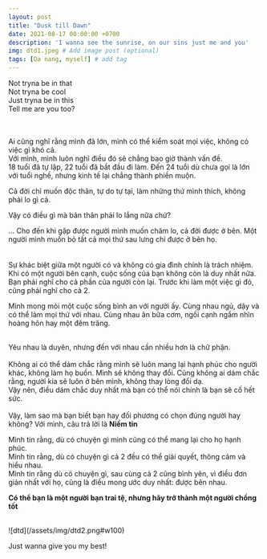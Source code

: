 ```yaml
---
layout: post
title: "Dusk till Dawn"
date: 2021-08-17 00:00:00 +0700
description: 'I wanna see the sunrise, on our sins just me and you'
img: dtd1.jpeg # Add image post (optional)
tags: [Da nang, myself] # add tag
---
```


<p class="center">
Not tryna be in that
<br>
Not tryna be cool
<br>
Just tryna be in this
<br>
Tell me are you too?
</p>

<br>
<br>
Ai cũng nghĩ rằng mình đã lớn, mình có thể kiểm soát mọi việc, không có việc gì khó cả.
<br>
Với mình, mình luôn nghĩ điều đó sẽ chẳng bao giờ thành vấn đề.

<br>
18 tuổi đã tự lập, 22 tuổi đã bắt đầu đi làm. Đến 24 tuổi dù chưa gọi là lớn với tuổi nghề, nhưng kinh tế lại chẳng thành phiền muộn.

Cả đời chỉ muốn độc thân, tự do tự tại, làm những thứ mình thích, không phải lo gì cả.

Vậy có điều gì mà bản thân phải lo lắng nữa chứ?

... Cho đến khi gặp được người mình muốn chăm lo, cả đời được ở bên. Một người mình muốn bỏ tất cả mọi thứ sau lưng chỉ được ở bên họ.
<br>
<br>
<br>
Sự khác biệt giữa một người có và không có gia đình chính là trách nhiệm. Khi có một người bên cạnh, cuộc sống của bạn không còn là duy nhất nữa. Bạn phải nghĩ cho cả phần của người còn lại. Trước khi làm một việc gì đó, cũng phải nghĩ cho cả 2.

Mình mong mỏi một cuộc sống bình an với người ấy. Cùng nhau ngủ, dậy và có thể làm mọi thứ với nhau. Cùng nhau ăn bữa cơm, ngồi cạnh ngắm nhìn hoàng hôn hay một đêm trăng.
<br>
<br>

Yêu nhau là duyên, nhưng đến với nhau cần nhiều hơn là chữ phận.
<br>
<br>
Không ai có thể dám chắc rằng mình sẽ luôn mang lại hạnh phúc cho người khác, không làm họ buồn. Mình sẽ không thay đổi.
Cũng không ai dám chắc rằng, người kia sẽ luôn ở bên mình, không thay lòng đổi dạ.
<br>
Vậy nên, điều dám chắc duy nhất mà bạn có thể nói chính là bạn sẽ cố hết sức.
<br>
<br>
Vậy, làm sao mà bạn biết bạn hay đối phương có chọn đúng người hay không?
Với mình, câu trả lời là **Niềm tin**
<br>

Mình tin rằng, dù có chuyện gì mình cũng có thể mang lại cho họ hạnh phúc.
<br>
Mình tin rằng, dù có chuyện gì cả 2 đều có thể giải quyết, thông cảm và hiểu nhau. 
<br>
Mình tin rằng dù có chuyện gì, sau cùng cả 2 cũng bình yên, vì điều đơn giản nhất với họ, cũng là điều mong ước duy nhất: được bên nhau.


**Có thể bạn là một người bạn trai tệ, nhưng hãy trở thành một người chồng tốt**

<br>
![dtd](/assets/img/dtd2.png#w100)
<p class="center">
Just wanna give you my best!
</p>
